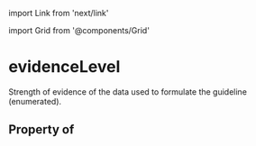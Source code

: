 import Link from 'next/link'
  
import Grid from '@components/Grid'

# evidenceLevel

Strength of evidence of the data used to formulate the guideline (enumerated).

## Property of



